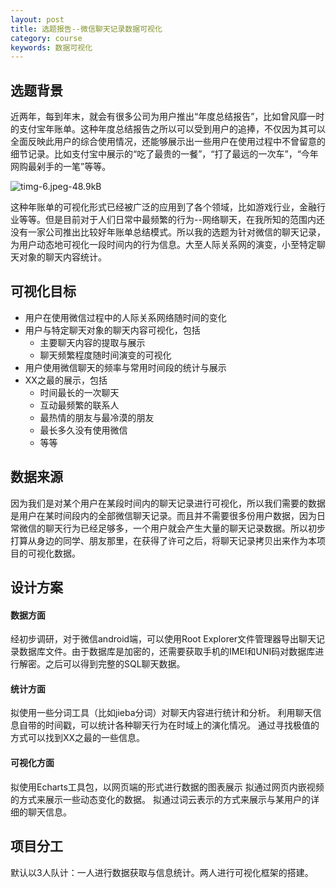 ```yaml
---
layout: post
title: 选题报告--微信聊天记录数据可视化 
category: course
keywords: 数据可视化
---
```


## 选题背景
近两年，每到年末，就会有很多公司为用户推出“年度总结报告”，比如曾风靡一时的支付宝年账单。这种年度总结报告之所以可以受到用户的追捧，不仅因为其可以全面反映此用户的综合使用情况，还能够展示出一些用户在使用过程中不曾留意的细节记录。比如支付宝中展示的“吃了最贵的一餐”，“打了最远的一次车”，“今年网购最剁手的一笔”等等。

![timg-6.jpeg-48.9kB][1]

这种年账单的可视化形式已经被广泛的应用到了各个领域，比如游戏行业，金融行业等等。但是目前对于人们日常中最频繁的行为--网络聊天，在我所知的范围内还没有一家公司推出比较好年账单总结模式。所以我的选题为针对微信的聊天记录，为用户动态地可视化一段时间内的行为信息。大至人际关系网的演变，小至特定聊天对象的聊天内容统计。

  [1]: http://static.zybuluo.com/lrl940607/4y3gm8vm8l15g6xx153tubaa/timg-6.jpeg
  
## 可视化目标

- 用户在使用微信过程中的人际关系网络随时间的变化
- 用户与特定聊天对象的聊天内容可视化，包括
    - 主要聊天内容的提取与展示
    - 聊天频繁程度随时间演变的可视化
- 用户使用微信聊天的频率与常用时间段的统计与展示
- XX之最的展示，包括
    - 时间最长的一次聊天
    - 互动最频繁的联系人
    - 最热情的朋友与最冷漠的朋友
    - 最长多久没有使用微信
    - 等等

## 数据来源

因为我们是对某个用户在某段时间内的聊天记录进行可视化，所以我们需要的数据是用户在某时间段内的全部微信聊天记录。而且并不需要很多份用户数据，因为日常微信的聊天行为已经足够多，一个用户就会产生大量的聊天记录数据。所以初步打算从身边的同学、朋友那里，在获得了许可之后，将聊天记录拷贝出来作为本项目的可视化数据。

## 设计方案
#### 数据方面
经初步调研，对于微信android端，可以使用Root Explorer文件管理器导出聊天记录数据库文件。由于数据库是加密的，还需要获取手机的IMEI和UNI码对数据库进行解密。之后可以得到完整的SQL聊天数据。

#### 统计方面
拟使用一些分词工具（比如jieba分词）对聊天内容进行统计和分析。
利用聊天信息自带的时间戳，可以统计各种聊天行为在时域上的演化情况。
通过寻找极值的方式可以找到XX之最的一些信息。

#### 可视化方面
拟使用Echarts工具包，以网页端的形式进行数据的图表展示
拟通过网页内嵌视频的方式来展示一些动态变化的数据。
拟通过词云表示的方式来展示与某用户的详细的聊天信息。

## 项目分工
默认以3人队计：一人进行数据获取与信息统计。两人进行可视化框架的搭建。
